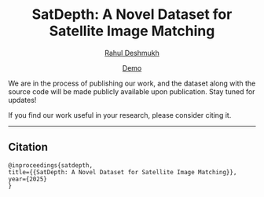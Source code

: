
<p align="center">
  <h1 align="center">SatDepth: A Novel Dataset for Satellite Image Matching</h1>
  <p align="center">
  <!-- link to git/linkedin etc -->
    <a href="https://www.linkedin.com/in/rahul-deshmukh-purdue">Rahul Deshmukh</a>
  </p>
  <p align="center">
<!--     <a href="">arXiv</a> |  -->
    <a href="https://satdepth.pythonanywhere.com/">Demo</a>
  </p>
</p>

We are in the process of publishing our work, and the dataset along with the source code will be made publicly available upon publication. Stay tuned for updates!

If you find our work useful in your research, please consider citing it.

---
## Citation 
```
@inproceedings{satdepth,
title={{SatDepth: A Novel Dataset for Satellite Image Matching}},
year={2025}
}
```
